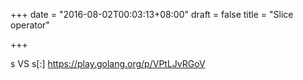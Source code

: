 +++
date = "2016-08-02T00:03:13+08:00"
draft = false
title = "Slice operator"

+++

s VS s[:] https://play.golang.org/p/VPtLJvRGoV